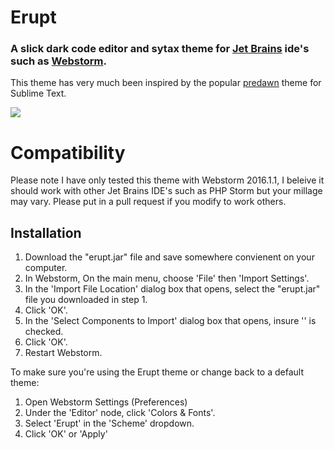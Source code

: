 # Erupt

### A slick dark code editor and sytax theme for [Jet Brains](https://www.jetbrains.com/) ide's such as [Webstorm](https://www.jetbrains.com/webstorm/). 

This theme has very much been inspired by the popular [predawn](https://github.com/jamiewilson/predawn) theme for Sublime Text.

![](http://i.imgur.com/cmrmAQW.png)

# Compatibility

Please note I have only tested this theme with Webstorm 2016.1.1, I beleive it should work with other Jet Brains IDE's such as PHP Storm but your millage may vary. Please put in a pull request if you modify to work others.

## Installation

1. Download the "erupt.jar" file and save somewhere convienent on your computer.
2. In Webstorm, On the main menu, choose 'File' then 'Import Settings'.
3. In the 'Import File Location' dialog box that opens, select the "erupt.jar" file you downloaded in step 1.
4. Click 'OK'.
5. In the 'Select Components to Import' dialog box that opens, insure '' is checked.
6. Click 'OK'.
7. Restart Webstorm.

To make sure you're using the Erupt theme or change back to a default theme:

1. Open Webstorm Settings (Preferences)
2. Under the 'Editor' node, click 'Colors & Fonts'.
3. Select 'Erupt' in the 'Scheme' dropdown.
4. Click 'OK' or 'Apply' 